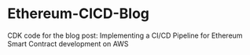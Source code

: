 # Ethereum-CICD-Blog
CDK code for the blog post:  Implementing a CI/CD Pipeline for Ethereum Smart Contract development on AWS
